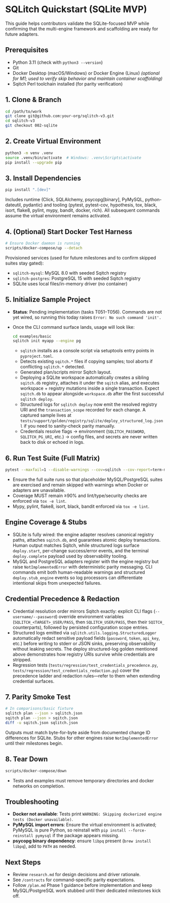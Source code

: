 # SQLitch Quickstart (SQLite MVP)

This guide helps contributors validate the SQLite-focused MVP while confirming that the multi-engine framework and scaffolding are ready for future adapters.

## Prerequisites
- Python 3.11 (check with `python3 --version`)
- Git
- Docker Desktop (macOS/Windows) or Docker Engine (Linux) *(optional for M1; used to verify skip behavior and maintain container scaffolding)*
- Sqitch Perl toolchain installed (for parity verification)

## 1. Clone & Branch
```bash
cd /path/to/work
git clone git@github.com:your-org/sqlitch-v3.git
cd sqlitch-v3
git checkout 002-sqlite
```

## 2. Create Virtual Environment
```bash
python3 -m venv .venv
source .venv/bin/activate  # Windows: .venv\Scripts\activate
pip install --upgrade pip
```

## 3. Install Dependencies
```bash
pip install ".[dev]"
```
Includes runtime (Click, SQLAlchemy, psycopg[binary], PyMySQL, python-dateutil, pydantic) and tooling (pytest, pytest-cov, hypothesis, tox, black, isort, flake8, pylint, mypy, bandit, docker, rich). All subsequent commands assume the virtual environment remains activated.

## 4. (Optional) Start Docker Test Harness
```bash
# Ensure Docker daemon is running
scripts/docker-compose/up --detach
```
Provisioned services (used for future milestones and to confirm skipped suites stay gated):
- `sqlitch-mysql`: MySQL 8.0 with seeded Sqitch registry
- `sqlitch-postgres`: PostgreSQL 15 with seeded Sqitch registry
- SQLite uses local files/in-memory driver (no container)

## 5. Initialize Sample Project
- **Status**: Pending implementation (tasks T051–T056). Commands are not yet wired, so running this today raises `Error: No such command 'init'.`
- Once the CLI command surface lands, usage will look like:

	```bash
	cd examples/basic
	sqlitch init myapp --engine pg
	```

	- `sqlitch` installs as a console script via setuptools entry points in `pyproject.toml`.
	- Detects existing `sqitch.*` files if copying samples; tool aborts if conflicting `sqlitch.*` detected.
	- Generated plan/scripts mirror Sqitch layout.
	- Deploying a SQLite workspace automatically creates a sibling `sqitch.db` registry, attaches it under the `sqitch` alias, and executes workspace + registry mutations inside a single transaction. Expect `sqitch.db` to appear alongside `workspace.db` after the first successful `sqlitch deploy`.
	- Structured logs for `sqlitch deploy` now emit the resolved registry URI and the `transaction_scope` recorded for each change. A captured sample lives at `tests/support/golden/registry/sqlite/deploy_structured_log.jsonl` if you need to sanity-check parity manually.
	- Credentials resolve flags → environment (`SQLITCH_PASSWORD`, `SQLITCH_PG_URI`, etc.) → config files, and secrets are never written back to disk or echoed in logs.

## 6. Run Test Suite (Full Matrix)
```bash
pytest --maxfail=1 --disable-warnings --cov=sqlitch --cov-report=term-missing
```
- Ensure the full suite runs so that placeholder MySQL/PostgreSQL suites are exercised and remain skipped with warnings when Docker or adapters are unavailable.
- Coverage MUST remain ≥90% and lint/type/security checks are enforced via `tox -e lint`.
- Mypy, pylint, flake8, isort, black, bandit enforced via `tox -e lint`.

## Engine Coverage & Stubs
- SQLite is fully wired: the engine adapter resolves canonical registry paths, attaches `sqitch.db`, and guarantees atomic deploy transactions. Human output matches Sqitch, while structured logs surface `deploy.start`, per-change success/error events, and the terminal `deploy.complete` payload used by observability tooling.
- MySQL and PostgreSQL adapters register with the engine registry but raise `NotImplementedError` with deterministic parity messaging. CLI commands emit both human-readable warnings and structured `deploy.stub_engine` events so log processors can differentiate intentional skips from unexpected failures.

## Credential Precedence & Redaction
- Credential resolution order mirrors Sqitch exactly: explicit CLI flags (`--username/--password`) override environment variables (`SQLITCH_<TARGET>_USER/PASS`, then `SQLITCH_USER/PASS`, then their `SQITCH_` counterparts), followed by persisted configuration scope entries.
- Structured logs emitted via `sqlitch.utils.logging.StructuredLogger` automatically redact sensitive payload fields (`password`, `token`, `api_key`, etc.) before writing to stderr or JSON sinks, preserving observability without leaking secrets. The deploy structured-log golden mentioned above demonstrates how registry URIs survive while credentials are stripped.
- Regression tests (`tests/regression/test_credentials_precedence.py`, `tests/regression/test_credentials_redaction.py`) cover the precedence ladder and redaction rules—refer to them when extending credential surfaces.

## 7. Parity Smoke Test
```bash
# In comparisons/basic fixture
sqlitch plan --json > sqlitch.json
sqitch plan --json > sqitch.json
diff -u sqitch.json sqlitch.json
```
Outputs must match byte-for-byte aside from documented change ID differences for SQLite. Stubs for other engines raise `NotImplementedError` until their milestones begin.

## 8. Tear Down
```bash
scripts/docker-compose/down
```
- Tests and examples must remove temporary directories and docker networks on completion.

## Troubleshooting
- **Docker not available**: Tests print `WARNING: Skipping dockerized engine tests (Docker unavailable)`.
- **PyMySQL import errors**: Ensure the virtual environment is activated; PyMySQL is pure Python, so reinstall with `pip install --force-reinstall pymysql` if the package appears missing.
- **psycopg binary dependency**: ensure `libpq` present (`brew install libpq`), add to `PATH` as needed.

## Next Steps
- Review `research.md` for design decisions and driver rationale.
- See `/contracts` for command-specific parity expectations.
- Follow `/plan.md` Phase 1 guidance before implementation and keep MySQL/PostgreSQL work stubbed until their dedicated milestones kick off.
